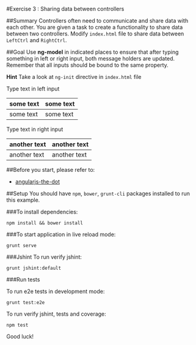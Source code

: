 #Exercise 3 : Sharing data between controllers

##Summary
Controllers often need to communicate and share data with each other. You are given a task to create a functionality to share data between two controllers.
Modify `index.html` file to share data between `LeftCtrl` and `RightCtrl`.

##Goal
Use **ng-model** in indicated places to ensure that after typing something in left or right input, both message holders are updated. Remember that all inputs 
should be bound to the same property.

**Hint**
Take a look at `ng-init` directive in `index.html` file

Type text in left input

| **some text**	| some text     	|
|--------------	|----------------	|
| some text  	| some text  	    |


Type text in right input

| another text | **another text**  	|
|--------------|----------------	|
| another text | another text       |

##Before you start, please refer to:
* [angularjs-the-dot](https://egghead.io/lessons/angularjs-the-dot)

##Setup
 You should have `npm`, `bower`, `grunt-cli`  packages installed to run this example.
 
###To install dependencies: 

    npm install && bower install


###To start application in live reload mode:

    grunt serve
    
###Jshint
To run verify jshint:
    
    grunt jshint:default

###Run tests

To run e2e tests in development mode:

    grunt test:e2e

To run verify jshint, tests and coverage:

    npm test


Good luck!
